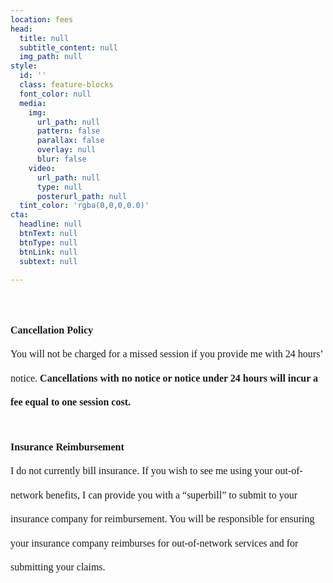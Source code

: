 ```yaml
---
location: fees
head:
  title: null
  subtitle_content: null
  img_path: null
style:
  id: ''
  class: feature-blocks
  font_color: null
  media:
    img:
      url_path: null
      pattern: false
      parallax: false
      overlay: null
      blur: false
    video:
      url_path: null
      type: null
      posterurl_path: null
  tint_color: 'rgba(0,0,0,0.0)'
cta:
  headline: null
  btnText: null
  btnType: null
  btnLink: null
  subtext: null

---
```


<div class="d-flex align-items-center justify-content-around row">
<div class="col-sm-10 col-md-8 col-lg-6">
<h2 dir="ltr" style="line-height: 1.2; text-align: center; margin-top: 17pt; margin-bottom: 0pt; padding: 0pt 0pt 5pt;">&nbsp;</h2>
<p dir="ltr" style="line-height: 2.4; margin-top: 0pt; margin-bottom: 0pt;"><strong><span style="font-size: 12pt; font-family: 'Times New Roman'; background-color: transparent; font-variant-numeric: normal; font-variant-east-asian: normal; vertical-align: baseline; white-space: pre-wrap;">Cancellation Policy</span></strong></p>
<p dir="ltr" style="line-height: 2.4; margin-top: 0pt; margin-bottom: 0pt;"><span style="font-size: 12pt; font-family: 'Times New Roman'; background-color: transparent; font-variant-numeric: normal; font-variant-east-asian: normal; vertical-align: baseline; white-space: pre-wrap;">You will not be charged for a missed session if you provide me with 24 hours&rsquo; notice. <strong>Cancellations with no notice or notice under 24 hours will incur a fee equal to one session cost.</strong></span></p>
<p dir="ltr" style="line-height: 2.4; margin-top: 0pt; margin-bottom: 0pt;">&nbsp;</p>
<p dir="ltr" style="line-height: 2.4; margin-top: 0pt; margin-bottom: 0pt;"><strong><span style="background-color: transparent; font-family: 'Times New Roman'; font-size: 12pt; white-space: pre-wrap; text-align: center;">Insurance Reimbursement</span></strong></p>
<p dir="ltr" style="line-height: 2.4; margin-top: 0pt; margin-bottom: 27pt;"><span style="font-size: 12pt; font-family: 'Times New Roman'; background-color: transparent; font-variant-numeric: normal; font-variant-east-asian: normal; vertical-align: baseline; white-space: pre-wrap;">I do not currently bill insurance. If you wish to see me using your out-of-network benefits, I can provide you with a &ldquo;superbill&rdquo; to submit to your insurance company for reimbursement. You will be responsible for ensuring your insurance company reimburses for out-of-network services and for submitting your claims.</span></p>
<p dir="ltr" style="line-height: 1.38; margin-top: 0pt; margin-bottom: 0pt;">&nbsp;</p>
</div>
</div>

